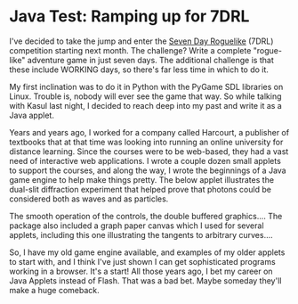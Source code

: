 # Java Test: Ramping up for 7DRL

I've decided to take the jump and enter the [Seven Day Roguelike](http://roguebasin.roguelikedevelopment.org/index.php?title=7DRL) (7DRL) competition starting next month. The challenge? Write a complete "rogue-like" adventure game in just seven days. The additional challenge is that these include WORKING days, so there's far less time in which to do it.

My first inclination was to do it in Python with the PyGame SDL libraries on Linux. Trouble is, nobody will ever see the game that way. So while talking with Kasul last night, I decided to reach deep into my past and write it as a Java applet.

Years and years ago, I worked for a company called Harcourt, a publisher of textbooks that at that time was looking into running an online university for distance learning. Since the courses were to be web-based, they had a vast need of interactive web applications. I wrote a couple dozen small applets to support the courses, and along the way, I wrote the beginnings of a Java game engine to help make things pretty. The below applet illustrates the dual-slit diffraction experiment that helped prove that photons could be considered both as waves and as particles.










The smooth operation of the controls, the double buffered graphics.... The package also included a graph paper canvas which I used for several applets, including this one illustrating the tangents to arbitrary curves....




So, I have my old game engine available, and examples of my older applets to start with, and I think I've just shown I can get sophisticated programs working in a browser. It's a start! All those years ago, I bet my career on Java Applets instead of Flash. That was a bad bet. Maybe someday they'll make a huge comeback.

